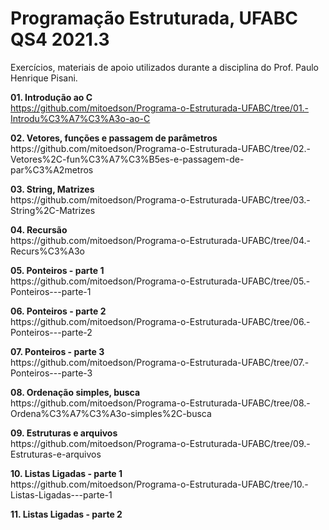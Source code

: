 <h1>Programação Estruturada, UFABC QS4 2021.3</h1>

Exercícios, materiais de apoio utilizados durante a disciplina do Prof. Paulo Henrique Pisani.

<b>01. Introdução ao C</b><br>
https://github.com/mitoedson/Programa-o-Estruturada-UFABC/tree/01.-Introdu%C3%A7%C3%A3o-ao-C

<p><b>02. Vetores, funções e passagem de parâmetros</b><br>
https://github.com/mitoedson/Programa-o-Estruturada-UFABC/tree/02.-Vetores%2C-fun%C3%A7%C3%B5es-e-passagem-de-par%C3%A2metros

<p><b>03. String, Matrizes</b><br>
https://github.com/mitoedson/Programa-o-Estruturada-UFABC/tree/03.-String%2C-Matrizes

<p><b>04. Recursão</b><br>
https://github.com/mitoedson/Programa-o-Estruturada-UFABC/tree/04.-Recurs%C3%A3o

<p><b>05. Ponteiros - parte 1</b><br>  
https://github.com/mitoedson/Programa-o-Estruturada-UFABC/tree/05.-Ponteiros---parte-1

<p><b>06. Ponteiros - parte 2</b><br>  
https://github.com/mitoedson/Programa-o-Estruturada-UFABC/tree/06.-Ponteiros---parte-2

<p><b>07. Ponteiros - parte 3</b><br>  
https://github.com/mitoedson/Programa-o-Estruturada-UFABC/tree/07.-Ponteiros---parte-3

<p><b>08. Ordenação simples, busca</b><br>  
https://github.com/mitoedson/Programa-o-Estruturada-UFABC/tree/08.-Ordena%C3%A7%C3%A3o-simples%2C-busca

<p><b>09. Estruturas e arquivos</b><br>    
https://github.com/mitoedson/Programa-o-Estruturada-UFABC/tree/09.-Estruturas-e-arquivos
  
<p><b>10. Listas Ligadas - parte 1</b><br>
https://github.com/mitoedson/Programa-o-Estruturada-UFABC/tree/10.-Listas-Ligadas---parte-1  

<p><b>11. Listas Ligadas - parte 2</b><br>
